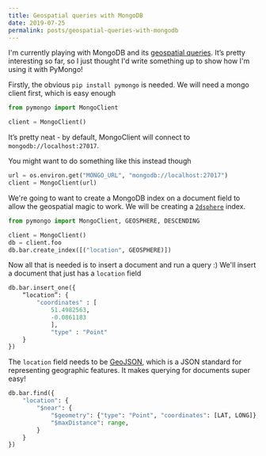 ```yaml
---
title: Geospatial queries with MongoDB
date: 2019-07-25
permalink: posts/geospatial-queries-with-mongodb
---
```

I'm currently playing with MongoDB and its [geospatial queries](https://docs.mongodb.com/manual/geospatial-queries/?ref=ellie.wtf). It’s pretty interesting so far, so I just thought I'd write something up to show how I'm using it with PyMongo!

Firstly, the obvious `pip install pymongo` is needed. We will need a mongo client first, which is easy enough

```python
from pymongo import MongoClient

client = MongoClient()
```

It’s pretty neat - by default, MongoClient will connect to `mongodb://localhost:27017`.

You might want to do something like this instead though

```python
url = os.environ.get("MONGO_URL", "mongodb://localhost:27017")
client = MongoClient(url)
```

We're going to want to create a MongoDB index on a document field to allow the geospatial magic to work. We will be creating a [`2dsphere`](https://docs.mongodb.com/manual/core/2dsphere/?ref=ellie.wtf) index.

```python
from pymongo import MongoClient, GEOSPHERE, DESCENDING

client = MongoClient()
db = client.foo
db.bar.create_index([("location", GEOSPHERE)])
```

Now all that is needed is to insert a document and run a query :) We'll insert a document that just has a `location` field

```python
db.bar.insert_one({
	“location”: {
		"coordinates" : [ 
			51.4982563, 
			-0.0861183
    		],
    		"type" : "Point"
	}
})
```

The `location` field needs to be [GeoJSON](https://en.wikipedia.org/wiki/GeoJSON?ref=ellie.wtf), which is a JSON standard for representing geographic features. It makes querying for documents super easy!

```python
db.bar.find({
	"location": {
		"$near": {
			"$geometry": {"type": "Point", "coordinates": [LAT, LONG]},
			"$maxDistance": range,
		}
	}
})
```